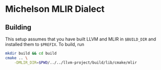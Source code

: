 # Michelson MLIR Dialect

## Building
This setup assumes that you have built LLVM and MLIR in `$BUILD_DIR` and installed them to `$PREFIX`. To build, run
```sh
mkdir build && cd build
cmake .. \
    -DMLIR_DIR=$PWD/../../llvm-project/build/lib/cmake/mlir
```
